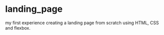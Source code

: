# landing_page

my first experience creating a landing page from scratch using HTML, CSS and flexbox.